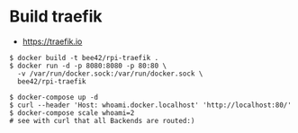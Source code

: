 # Build traefik

* https://traefik.io

```
$ docker build -t bee42/rpi-traefik .
$ docker run -d -p 8080:8080 -p 80:80 \
  -v /var/run/docker.sock:/var/run/docker.sock \
  bee42/rpi-traefik
```

```
$ docker-compose up -d
$ curl --header 'Host: whoami.docker.localhost' 'http://localhost:80/'
$ docker-compose scale whoami=2
# see with curl that all Backends are routed:)
```

